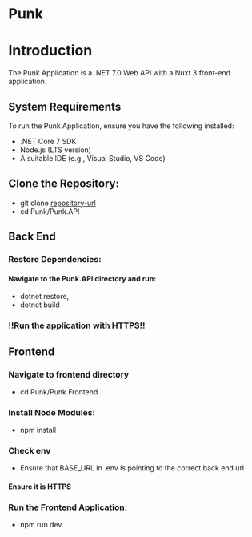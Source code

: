 # Punk



# Introduction
The Punk Application is a .NET 7.0 Web API with a Nuxt 3 front-end application.

## System Requirements
To run the Punk Application, ensure you have the following installed:

- .NET Core 7 SDK
- Node.js (LTS version)
- A suitable IDE (e.g., Visual Studio, VS Code)

## Clone the Repository:

- git clone [repository-url](https://github.com/Mlrobinson1993/Punk.git)
- cd Punk/Punk.API

## Back End

### Restore Dependencies:

#### Navigate to the Punk.API directory and run:

- dotnet restore,
- dotnet build

### !!Run the application with HTTPS!!

## Frontend

### Navigate to frontend directory

- cd Punk/Punk.Frontend

### Install Node Modules:

- npm install

### Check env 

- Ensure that BASE_URL in .env is pointing to the correct back end url 

#### Ensure it is HTTPS

### Run the Frontend Application:

- npm run dev
